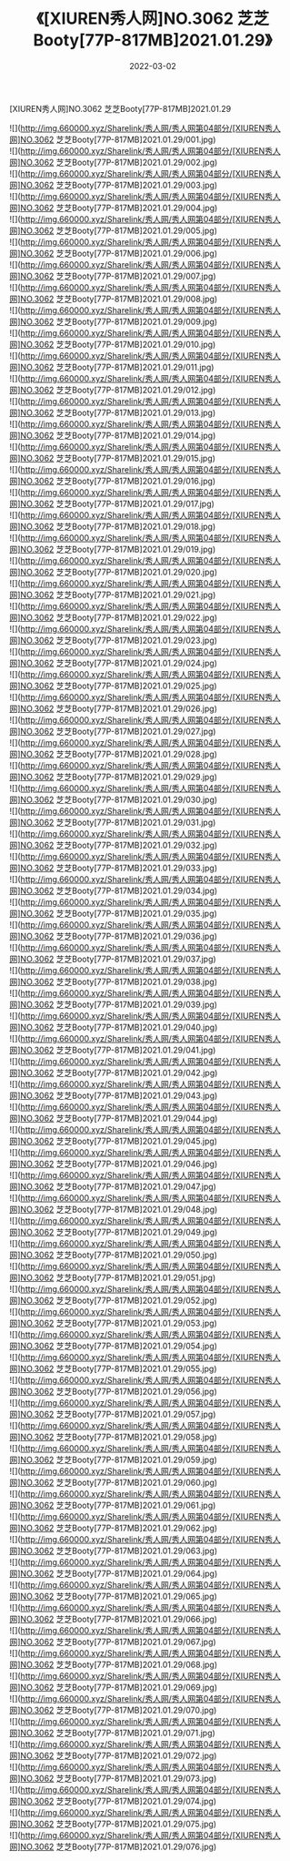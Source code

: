 ﻿---
layout: post
title:  《[XIUREN秀人网]NO.3062 芝芝Booty[77P-817MB]2021.01.29》
date:   2022-03-02
img: http://img.660000.xyz/Sharelink/秀人网/秀人网第04部分/[XIUREN秀人网]NO.3062 芝芝Booty[77P-817MB]2021.01.29/000.jpg
categories: [美女, 清纯, 唯美]
---

[XIUREN秀人网]NO.3062 芝芝Booty[77P-817MB]2021.01.29

 ![](http://img.660000.xyz/Sharelink/秀人网/秀人网第04部分/[XIUREN秀人网]NO.3062 芝芝Booty[77P-817MB]2021.01.29/001.jpg) <br>![](http://img.660000.xyz/Sharelink/秀人网/秀人网第04部分/[XIUREN秀人网]NO.3062 芝芝Booty[77P-817MB]2021.01.29/002.jpg) <br>![](http://img.660000.xyz/Sharelink/秀人网/秀人网第04部分/[XIUREN秀人网]NO.3062 芝芝Booty[77P-817MB]2021.01.29/003.jpg) <br>![](http://img.660000.xyz/Sharelink/秀人网/秀人网第04部分/[XIUREN秀人网]NO.3062 芝芝Booty[77P-817MB]2021.01.29/004.jpg) <br>![](http://img.660000.xyz/Sharelink/秀人网/秀人网第04部分/[XIUREN秀人网]NO.3062 芝芝Booty[77P-817MB]2021.01.29/005.jpg) <br>![](http://img.660000.xyz/Sharelink/秀人网/秀人网第04部分/[XIUREN秀人网]NO.3062 芝芝Booty[77P-817MB]2021.01.29/006.jpg) <br>![](http://img.660000.xyz/Sharelink/秀人网/秀人网第04部分/[XIUREN秀人网]NO.3062 芝芝Booty[77P-817MB]2021.01.29/007.jpg) <br>![](http://img.660000.xyz/Sharelink/秀人网/秀人网第04部分/[XIUREN秀人网]NO.3062 芝芝Booty[77P-817MB]2021.01.29/008.jpg) <br>![](http://img.660000.xyz/Sharelink/秀人网/秀人网第04部分/[XIUREN秀人网]NO.3062 芝芝Booty[77P-817MB]2021.01.29/009.jpg) <br>![](http://img.660000.xyz/Sharelink/秀人网/秀人网第04部分/[XIUREN秀人网]NO.3062 芝芝Booty[77P-817MB]2021.01.29/010.jpg) <br>![](http://img.660000.xyz/Sharelink/秀人网/秀人网第04部分/[XIUREN秀人网]NO.3062 芝芝Booty[77P-817MB]2021.01.29/011.jpg) <br>![](http://img.660000.xyz/Sharelink/秀人网/秀人网第04部分/[XIUREN秀人网]NO.3062 芝芝Booty[77P-817MB]2021.01.29/012.jpg) <br>![](http://img.660000.xyz/Sharelink/秀人网/秀人网第04部分/[XIUREN秀人网]NO.3062 芝芝Booty[77P-817MB]2021.01.29/013.jpg) <br>![](http://img.660000.xyz/Sharelink/秀人网/秀人网第04部分/[XIUREN秀人网]NO.3062 芝芝Booty[77P-817MB]2021.01.29/014.jpg) <br>![](http://img.660000.xyz/Sharelink/秀人网/秀人网第04部分/[XIUREN秀人网]NO.3062 芝芝Booty[77P-817MB]2021.01.29/015.jpg) <br>![](http://img.660000.xyz/Sharelink/秀人网/秀人网第04部分/[XIUREN秀人网]NO.3062 芝芝Booty[77P-817MB]2021.01.29/016.jpg) <br>![](http://img.660000.xyz/Sharelink/秀人网/秀人网第04部分/[XIUREN秀人网]NO.3062 芝芝Booty[77P-817MB]2021.01.29/017.jpg) <br>![](http://img.660000.xyz/Sharelink/秀人网/秀人网第04部分/[XIUREN秀人网]NO.3062 芝芝Booty[77P-817MB]2021.01.29/018.jpg) <br>![](http://img.660000.xyz/Sharelink/秀人网/秀人网第04部分/[XIUREN秀人网]NO.3062 芝芝Booty[77P-817MB]2021.01.29/019.jpg) <br>![](http://img.660000.xyz/Sharelink/秀人网/秀人网第04部分/[XIUREN秀人网]NO.3062 芝芝Booty[77P-817MB]2021.01.29/020.jpg) <br>![](http://img.660000.xyz/Sharelink/秀人网/秀人网第04部分/[XIUREN秀人网]NO.3062 芝芝Booty[77P-817MB]2021.01.29/021.jpg) <br>![](http://img.660000.xyz/Sharelink/秀人网/秀人网第04部分/[XIUREN秀人网]NO.3062 芝芝Booty[77P-817MB]2021.01.29/022.jpg) <br>![](http://img.660000.xyz/Sharelink/秀人网/秀人网第04部分/[XIUREN秀人网]NO.3062 芝芝Booty[77P-817MB]2021.01.29/023.jpg) <br>![](http://img.660000.xyz/Sharelink/秀人网/秀人网第04部分/[XIUREN秀人网]NO.3062 芝芝Booty[77P-817MB]2021.01.29/024.jpg) <br>![](http://img.660000.xyz/Sharelink/秀人网/秀人网第04部分/[XIUREN秀人网]NO.3062 芝芝Booty[77P-817MB]2021.01.29/025.jpg) <br>![](http://img.660000.xyz/Sharelink/秀人网/秀人网第04部分/[XIUREN秀人网]NO.3062 芝芝Booty[77P-817MB]2021.01.29/026.jpg) <br>![](http://img.660000.xyz/Sharelink/秀人网/秀人网第04部分/[XIUREN秀人网]NO.3062 芝芝Booty[77P-817MB]2021.01.29/027.jpg) <br>![](http://img.660000.xyz/Sharelink/秀人网/秀人网第04部分/[XIUREN秀人网]NO.3062 芝芝Booty[77P-817MB]2021.01.29/028.jpg) <br>![](http://img.660000.xyz/Sharelink/秀人网/秀人网第04部分/[XIUREN秀人网]NO.3062 芝芝Booty[77P-817MB]2021.01.29/029.jpg) <br>![](http://img.660000.xyz/Sharelink/秀人网/秀人网第04部分/[XIUREN秀人网]NO.3062 芝芝Booty[77P-817MB]2021.01.29/030.jpg) <br>![](http://img.660000.xyz/Sharelink/秀人网/秀人网第04部分/[XIUREN秀人网]NO.3062 芝芝Booty[77P-817MB]2021.01.29/031.jpg) <br>![](http://img.660000.xyz/Sharelink/秀人网/秀人网第04部分/[XIUREN秀人网]NO.3062 芝芝Booty[77P-817MB]2021.01.29/032.jpg) <br>![](http://img.660000.xyz/Sharelink/秀人网/秀人网第04部分/[XIUREN秀人网]NO.3062 芝芝Booty[77P-817MB]2021.01.29/033.jpg) <br>![](http://img.660000.xyz/Sharelink/秀人网/秀人网第04部分/[XIUREN秀人网]NO.3062 芝芝Booty[77P-817MB]2021.01.29/034.jpg) <br>![](http://img.660000.xyz/Sharelink/秀人网/秀人网第04部分/[XIUREN秀人网]NO.3062 芝芝Booty[77P-817MB]2021.01.29/035.jpg) <br>![](http://img.660000.xyz/Sharelink/秀人网/秀人网第04部分/[XIUREN秀人网]NO.3062 芝芝Booty[77P-817MB]2021.01.29/036.jpg) <br>![](http://img.660000.xyz/Sharelink/秀人网/秀人网第04部分/[XIUREN秀人网]NO.3062 芝芝Booty[77P-817MB]2021.01.29/037.jpg) <br>![](http://img.660000.xyz/Sharelink/秀人网/秀人网第04部分/[XIUREN秀人网]NO.3062 芝芝Booty[77P-817MB]2021.01.29/038.jpg) <br>![](http://img.660000.xyz/Sharelink/秀人网/秀人网第04部分/[XIUREN秀人网]NO.3062 芝芝Booty[77P-817MB]2021.01.29/039.jpg) <br>![](http://img.660000.xyz/Sharelink/秀人网/秀人网第04部分/[XIUREN秀人网]NO.3062 芝芝Booty[77P-817MB]2021.01.29/040.jpg) <br>![](http://img.660000.xyz/Sharelink/秀人网/秀人网第04部分/[XIUREN秀人网]NO.3062 芝芝Booty[77P-817MB]2021.01.29/041.jpg) <br>![](http://img.660000.xyz/Sharelink/秀人网/秀人网第04部分/[XIUREN秀人网]NO.3062 芝芝Booty[77P-817MB]2021.01.29/042.jpg) <br>![](http://img.660000.xyz/Sharelink/秀人网/秀人网第04部分/[XIUREN秀人网]NO.3062 芝芝Booty[77P-817MB]2021.01.29/043.jpg) <br>![](http://img.660000.xyz/Sharelink/秀人网/秀人网第04部分/[XIUREN秀人网]NO.3062 芝芝Booty[77P-817MB]2021.01.29/044.jpg) <br>![](http://img.660000.xyz/Sharelink/秀人网/秀人网第04部分/[XIUREN秀人网]NO.3062 芝芝Booty[77P-817MB]2021.01.29/045.jpg) <br>![](http://img.660000.xyz/Sharelink/秀人网/秀人网第04部分/[XIUREN秀人网]NO.3062 芝芝Booty[77P-817MB]2021.01.29/046.jpg) <br>![](http://img.660000.xyz/Sharelink/秀人网/秀人网第04部分/[XIUREN秀人网]NO.3062 芝芝Booty[77P-817MB]2021.01.29/047.jpg) <br>![](http://img.660000.xyz/Sharelink/秀人网/秀人网第04部分/[XIUREN秀人网]NO.3062 芝芝Booty[77P-817MB]2021.01.29/048.jpg) <br>![](http://img.660000.xyz/Sharelink/秀人网/秀人网第04部分/[XIUREN秀人网]NO.3062 芝芝Booty[77P-817MB]2021.01.29/049.jpg) <br>![](http://img.660000.xyz/Sharelink/秀人网/秀人网第04部分/[XIUREN秀人网]NO.3062 芝芝Booty[77P-817MB]2021.01.29/050.jpg) <br>![](http://img.660000.xyz/Sharelink/秀人网/秀人网第04部分/[XIUREN秀人网]NO.3062 芝芝Booty[77P-817MB]2021.01.29/051.jpg) <br>![](http://img.660000.xyz/Sharelink/秀人网/秀人网第04部分/[XIUREN秀人网]NO.3062 芝芝Booty[77P-817MB]2021.01.29/052.jpg) <br>![](http://img.660000.xyz/Sharelink/秀人网/秀人网第04部分/[XIUREN秀人网]NO.3062 芝芝Booty[77P-817MB]2021.01.29/053.jpg) <br>![](http://img.660000.xyz/Sharelink/秀人网/秀人网第04部分/[XIUREN秀人网]NO.3062 芝芝Booty[77P-817MB]2021.01.29/054.jpg) <br>![](http://img.660000.xyz/Sharelink/秀人网/秀人网第04部分/[XIUREN秀人网]NO.3062 芝芝Booty[77P-817MB]2021.01.29/055.jpg) <br>![](http://img.660000.xyz/Sharelink/秀人网/秀人网第04部分/[XIUREN秀人网]NO.3062 芝芝Booty[77P-817MB]2021.01.29/056.jpg) <br>![](http://img.660000.xyz/Sharelink/秀人网/秀人网第04部分/[XIUREN秀人网]NO.3062 芝芝Booty[77P-817MB]2021.01.29/057.jpg) <br>![](http://img.660000.xyz/Sharelink/秀人网/秀人网第04部分/[XIUREN秀人网]NO.3062 芝芝Booty[77P-817MB]2021.01.29/058.jpg) <br>![](http://img.660000.xyz/Sharelink/秀人网/秀人网第04部分/[XIUREN秀人网]NO.3062 芝芝Booty[77P-817MB]2021.01.29/059.jpg) <br>![](http://img.660000.xyz/Sharelink/秀人网/秀人网第04部分/[XIUREN秀人网]NO.3062 芝芝Booty[77P-817MB]2021.01.29/060.jpg) <br>![](http://img.660000.xyz/Sharelink/秀人网/秀人网第04部分/[XIUREN秀人网]NO.3062 芝芝Booty[77P-817MB]2021.01.29/061.jpg) <br>![](http://img.660000.xyz/Sharelink/秀人网/秀人网第04部分/[XIUREN秀人网]NO.3062 芝芝Booty[77P-817MB]2021.01.29/062.jpg) <br>![](http://img.660000.xyz/Sharelink/秀人网/秀人网第04部分/[XIUREN秀人网]NO.3062 芝芝Booty[77P-817MB]2021.01.29/063.jpg) <br>![](http://img.660000.xyz/Sharelink/秀人网/秀人网第04部分/[XIUREN秀人网]NO.3062 芝芝Booty[77P-817MB]2021.01.29/064.jpg) <br>![](http://img.660000.xyz/Sharelink/秀人网/秀人网第04部分/[XIUREN秀人网]NO.3062 芝芝Booty[77P-817MB]2021.01.29/065.jpg) <br>![](http://img.660000.xyz/Sharelink/秀人网/秀人网第04部分/[XIUREN秀人网]NO.3062 芝芝Booty[77P-817MB]2021.01.29/066.jpg) <br>![](http://img.660000.xyz/Sharelink/秀人网/秀人网第04部分/[XIUREN秀人网]NO.3062 芝芝Booty[77P-817MB]2021.01.29/067.jpg) <br>![](http://img.660000.xyz/Sharelink/秀人网/秀人网第04部分/[XIUREN秀人网]NO.3062 芝芝Booty[77P-817MB]2021.01.29/068.jpg) <br>![](http://img.660000.xyz/Sharelink/秀人网/秀人网第04部分/[XIUREN秀人网]NO.3062 芝芝Booty[77P-817MB]2021.01.29/069.jpg) <br>![](http://img.660000.xyz/Sharelink/秀人网/秀人网第04部分/[XIUREN秀人网]NO.3062 芝芝Booty[77P-817MB]2021.01.29/070.jpg) <br>![](http://img.660000.xyz/Sharelink/秀人网/秀人网第04部分/[XIUREN秀人网]NO.3062 芝芝Booty[77P-817MB]2021.01.29/071.jpg) <br>![](http://img.660000.xyz/Sharelink/秀人网/秀人网第04部分/[XIUREN秀人网]NO.3062 芝芝Booty[77P-817MB]2021.01.29/072.jpg) <br>![](http://img.660000.xyz/Sharelink/秀人网/秀人网第04部分/[XIUREN秀人网]NO.3062 芝芝Booty[77P-817MB]2021.01.29/073.jpg) <br>![](http://img.660000.xyz/Sharelink/秀人网/秀人网第04部分/[XIUREN秀人网]NO.3062 芝芝Booty[77P-817MB]2021.01.29/074.jpg) <br>![](http://img.660000.xyz/Sharelink/秀人网/秀人网第04部分/[XIUREN秀人网]NO.3062 芝芝Booty[77P-817MB]2021.01.29/075.jpg) <br>![](http://img.660000.xyz/Sharelink/秀人网/秀人网第04部分/[XIUREN秀人网]NO.3062 芝芝Booty[77P-817MB]2021.01.29/076.jpg) <br>